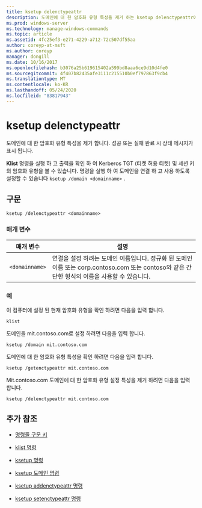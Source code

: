 ```yaml
---
title: ksetup delenctypeattr
description: 도메인에 대 한 암호화 유형 특성을 제거 하는 ksetup delenctypeattr에 대 한 참조 항목입니다.
ms.prod: windows-server
ms.technology: manage-windows-commands
ms.topic: article
ms.assetid: 4fc25ef3-e271-4229-a712-72c507df55aa
author: coreyp-at-msft
ms.author: coreyp
manager: dongill
ms.date: 10/16/2017
ms.openlocfilehash: b3076a25b619615402a599bd8aaa6ce9d10d4fe0
ms.sourcegitcommit: 4f407b82435afe3111c215510b0ef797863f9cb4
ms.translationtype: MT
ms.contentlocale: ko-KR
ms.lasthandoff: 05/24/2020
ms.locfileid: "83817943"
---
```

# <a name="ksetup-delenctypeattr"></a>ksetup delenctypeattr

도메인에 대 한 암호화 유형 특성을 제거 합니다. 성공 또는 실패 완료 시 상태 메시지가 표시 됩니다.

**Klist** 명령을 실행 하 고 출력을 확인 하 여 Kerberos TGT (티켓 허용 티켓) 및 세션 키의 암호화 유형을 볼 수 있습니다. 명령을 실행 하 여 도메인을 연결 하 고 사용 하도록 설정할 수 있습니다 `ksetup /domain <domainname>` .

## <a name="syntax"></a>구문

```
ksetup /delenctypeattr <domainname>
```

### <a name="parameters"></a>매개 변수

| 매개 변수 | 설명 |
| ----------| ----------- |
| `<domainname>` | 연결을 설정 하려는 도메인 이름입니다. 정규화 된 도메인 이름 또는 corp.contoso.com 또는 contoso와 같은 간단한 형식의 이름을 사용할 수 있습니다. |

### <a name="examples"></a>예

이 컴퓨터에 설정 된 현재 암호화 유형을 확인 하려면 다음을 입력 합니다.

```
klist
```

도메인을 mit.contoso.com로 설정 하려면 다음을 입력 합니다.

```
ksetup /domain mit.contoso.com
```

도메인에 대 한 암호화 유형 특성을 확인 하려면 다음을 입력 합니다.

```
ksetup /getenctypeattr mit.contoso.com
```

Mit.contoso.com 도메인에 대 한 암호화 유형 설정 특성을 제거 하려면 다음을 입력 합니다.

```
ksetup /delenctypeattr mit.contoso.com
```

## <a name="additional-references"></a>추가 참조

- [명령줄 구문 키](command-line-syntax-key.md)

- [klist 명령](klist.md)

- [ksetup 명령](ksetup.md)

- [ksetup 도메인 명령](ksetup-domain.md)

- [ksetup addenctypeattr 명령](ksetup-addenctypeattr.md)

- [ksetup setenctypeattr 명령](ksetup-setenctypeattr.md)
